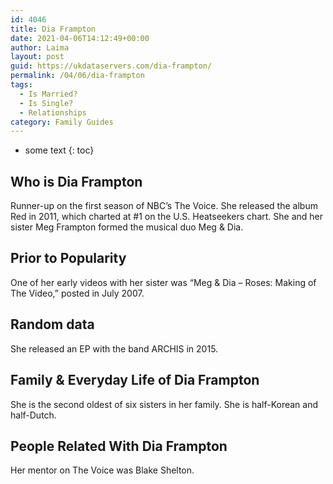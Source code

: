 ```yaml
---
id: 4046
title: Dia Frampton
date: 2021-04-06T14:12:49+00:00
author: Laima
layout: post
guid: https://ukdataservers.com/dia-frampton/
permalink: /04/06/dia-frampton
tags:
  - Is Married?
  - Is Single?
  - Relationships
category: Family Guides
---
```


* some text
{: toc}


## Who is Dia Frampton
                  
                  
                  
Runner-up on the first season of NBC&#8217;s The Voice. She released the album Red in 2011, which charted at #1 on the U.S. Heatseekers chart. She and her sister Meg Frampton formed the musical duo Meg & Dia.
                  
              
            
              
            
                
                
                
## Prior to Popularity
                  
                  
                  
One of her early videos with her sister was &#8220;Meg & Dia &#8211; Roses: Making of The Video,&#8221; posted in July 2007.
                  
              
            
              
            
                
                
                
## Random data
                  
                  
                  
She released an EP with the band ARCHIS in 2015.
                  
              
            
              
            
                
                
                
## Family & Everyday Life of Dia Frampton
                  
                  
                  
She is the second oldest of six sisters in her family. She is half-Korean and half-Dutch.
                  
              
            
              
            
                
                
                
## People Related With Dia Frampton
                  
                  
                  
Her mentor on The Voice was Blake Shelton.
                  
              
            
              
            
                
              
            
              
              
            
            
              
            
          
          
          